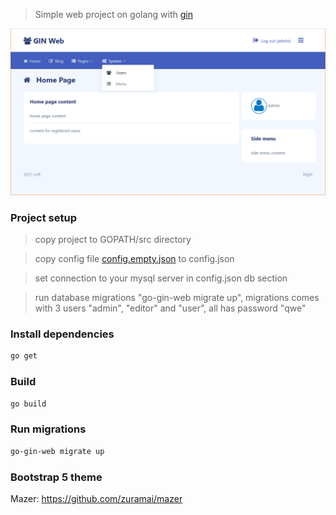 
> Simple web project on golang with [gin](https://github.com/gin-gonic/gin)

[![title.png](title.png)](#title)

### Project setup
> copy project to GOPATH/src directory

> copy config file [config.empty.json](config.empty.json) to config.json

> set connection to your mysql server in config.json db section

> run database migrations "go-gin-web migrate up", migrations comes with 3 users "admin", "editor" and "user", all has password "qwe"

### Install dependencies
```bash
go get
```

### Build
```bash
go build
```

### Run migrations
```bash
go-gin-web migrate up
```

### Bootstrap 5 theme
Mazer: https://github.com/zuramai/mazer
